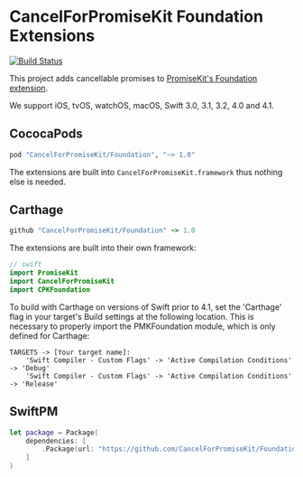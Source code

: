 # CancelForPromiseKit Foundation Extensions

[![Build Status](https://travis-ci.org/dougzilla32/CPKFoundation.svg?branch=master)](https://travis-ci.org/dougzilla32/CPKFoundation)

This project adds cancellable promises to [PromiseKit's Foundation extension].

We support iOS, tvOS, watchOS, macOS, Swift 3.0, 3.1, 3.2, 4.0 and 4.1.

## CococaPods

```ruby
pod "CancelForPromiseKit/Foundation", "~> 1.0"
```

The extensions are built into `CancelForPromiseKit.framework` thus nothing else is needed.

## Carthage

```ruby
github "CancelForPromiseKit/Foundation" ~> 1.0
```

The extensions are built into their own framework:

```swift
// swift
import PromiseKit
import CancelForPromiseKit
import CPKFoundation
```

To build with Carthage on versions of Swift prior to 4.1, set the 'Carthage' flag in your target's Build settings at the following location. This is necessary to properly import the PMKFoundation module, which is only defined for Carthage:
    
    TARGETS -> [Your target name]:
        'Swift Compiler - Custom Flags' -> 'Active Compilation Conditions' -> 'Debug'
        'Swift Compiler - Custom Flags' -> 'Active Compilation Conditions' -> 'Release'

## SwiftPM

```swift
let package = Package(
    dependencies: [
        .Package(url: "https://github.com/CancelForPromiseKit/Foundation.git", majorVersion: 1)
    ]
)
```

[PromiseKit's Foundation extension]: https://github.com/PromiseKit/Foundation
